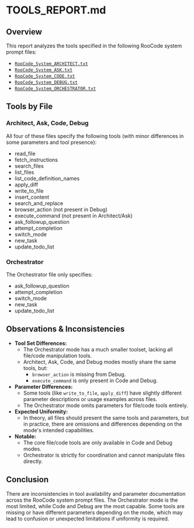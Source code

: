 # TOOLS_REPORT.md

## Overview

This report analyzes the tools specified in the following RooCode system prompt files:

- [`RooCode_System_ARCHITECT.txt`](.roo/RooCode_System_ARCHITECT.txt)
- [`RooCode_System_ASK.txt`](.roo/RooCode_System_ASK.txt)
- [`RooCode_System_CODE.txt`](.roo/RooCode_System_CODE.txt)
- [`RooCode_System_DEBUG.txt`](.roo/RooCode_System_DEBUG.txt)
- [`RooCode_System_ORCHESTRATOR.txt`](.roo/RooCode_System_ORCHESTRATOR.txt)

## Tools by File

### Architect, Ask, Code, Debug

All four of these files specify the following tools (with minor differences in some parameters and tool presence):

- read_file
- fetch_instructions
- search_files
- list_files
- list_code_definition_names
- apply_diff
- write_to_file
- insert_content
- search_and_replace
- browser_action (not present in Debug)
- execute_command (not present in Architect/Ask)
- ask_followup_question
- attempt_completion
- switch_mode
- new_task
- update_todo_list

### Orchestrator

The Orchestrator file only specifies:

- ask_followup_question
- attempt_completion
- switch_mode
- new_task
- update_todo_list

## Observations & Inconsistencies

- **Tool Set Differences:**  
  - The Orchestrator mode has a much smaller toolset, lacking all file/code manipulation tools.
  - Architect, Ask, Code, and Debug modes mostly share the same tools, but:
    - `browser_action` is missing from Debug.
    - `execute_command` is only present in Code and Debug.
- **Parameter Differences:**  
  - Some tools (like `write_to_file`, `apply_diff`) have slightly different parameter descriptions or usage examples across files.
  - The Orchestrator mode omits parameters for file/code tools entirely.
- **Expected Uniformity:**  
  - In theory, all files should present the same tools and parameters, but in practice, there are omissions and differences depending on the mode's intended capabilities.
- **Notable:**  
  - The core file/code tools are only available in Code and Debug modes.
  - Orchestrator is strictly for coordination and cannot manipulate files directly.

## Conclusion

There are inconsistencies in tool availability and parameter documentation across the RooCode system prompt files. The Orchestrator mode is the most limited, while Code and Debug are the most capable. Some tools are missing or have different parameters depending on the mode, which may lead to confusion or unexpected limitations if uniformity is required.